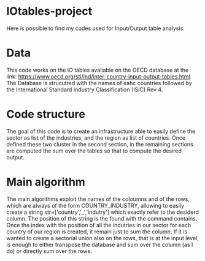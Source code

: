 # IOtables-project
Here is possible to find my codes used for Input/Output table analysis.

# Data
This code works on the IO tables avaliable on the OECD database at the link: https://www.oecd.org/sti/ind/inter-country-input-output-tables.html. The Database is strucutred with the names of eahc countries followed by the International Standard Industry Classification (ISIC) Rev 4.

# Code structure
The goal of this code is to create an infrastructure able to easily define the sector as list of the industries, and the region as list of countries. Once defined these two cluster in the second section, in the remaining sections are computed the sum over the tables so that to compute the desired output.

# Main algorithm
The main algorithms exploit the names of the coloumns and of the rows, which are always of the form COUNTRY_INDUSTRY, allowing to easily create a string str=['country','_','indutry'] which exactly refer to the desiderd column. The position of this string is the found with the command contains. Once the index with the position of all the indutries in our sector for each country of our region is created, it remain just to sum the column.
If it is wanted to create a sectorial union also on the rows, that is at the input level, is enough to either transpose the database and sum over the column (as I do) or directly sum over the rows.

